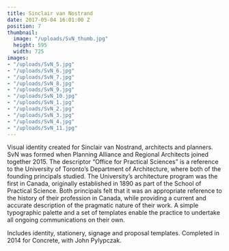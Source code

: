 ```yaml
---
title: Sinclair van Nostrand
date: 2017-05-04 16:01:00 Z
position: 7
thumbnail:
  image: "/uploads/SvN_thumb.jpg"
  height: 595
  width: 725
images:
- "/uploads/SvN_5.jpg"
- "/uploads/SvN_6.jpg"
- "/uploads/SvN_7.jpg"
- "/uploads/SvN_8.jpg"
- "/uploads/SvN_9.jpg"
- "/uploads/SvN_10.jpg"
- "/uploads/SvN_1.jpg"
- "/uploads/SvN_2.jpg"
- "/uploads/SvN_3.jpg"
- "/uploads/SvN_4.jpg"
- "/uploads/SvN_11.jpg"
---
```


Visual identity created for Sinclair van Nostrand, architects and planners. SvN was formed when Planning Alliance and Regional Architects joined together 2015. The descriptor “Office for Practical Sciences” is a reference to the University of Toronto’s Department of Architecture, where both of the founding principals studied. The University’s architecture program was the first in Canada, originally established in 1890 as part of the School of Practical Science. Both principals felt that it was an appropriate reference to the history of their profession in Canada, while providing a current and accurate description of the pragmatic nature of their work. A simple typographic palette and a set of templates enable the practice to undertake all ongoing communications on their own.

Includes identity, stationery, signage and proposal templates. Completed in 2014 for Concrete, with John Pylypczak.